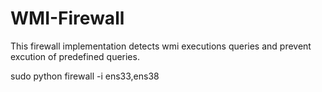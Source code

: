 # WMI-Firewall
This firewall implementation detects wmi executions queries and prevent excution of predefined queries.

sudo python firewall -i ens33,ens38
